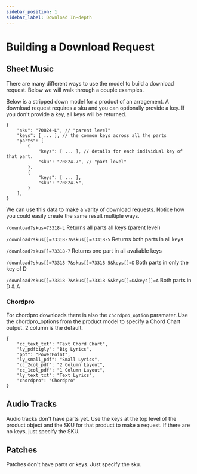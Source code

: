 ```yaml
---
sidebar_position: 1
sidebar_label: Download In-depth
---
```


# Building a Download Request

## Sheet Music

There are many different ways to use the model to build a download request. Below we will walk through a couple examples.

Below is a stripped down model for a product of an arragement. A download request requires a sku and you can optionally provide a key. If you don't provide a key, all keys will be returned.


```
{
    "sku": "70824-L", // "parent level"
    "keys": [ ... ], // the common keys across all the parts
    "parts": [
        {
            "keys": [ ... ], // details for each individual key of that part. 
            "sku": "70824-7", // "part level"
        },
        {
            "keys": [ ... ],
            "sku": "70824-5",
        }
    ],
}
```

We can use this data to make a varity of download requests. Notice how you could easily create the same result multiple ways.

`/download?skus=73318-L` Returns all parts all keys (parent level)

`/download?skus[]=73318-7&skus[]=73318-5` Returns both parts in all keys

`/download?skus[]=73318-7` Returns one part in all avaliable keys

`/download?skus[]=73318-7&skus[]=73318-5&keys[]=D` Both parts in only the key of D

`/download?skus[]=73318-7&skus[]=73318-5&keys[]=D&keys[]=A` Both parts in D & A


### Chordpro

For chordpro downloads there is also the `chordpro_option` paramater. Use the chordpro_options from the product model to specify a Chord Chart output. 2 column is the default.
```
{
    "cc_text_txt": "Text Chord Chart",
    "ly_pdfbigly": "Big Lyrics",
    "ppt": "PowerPoint",
    "ly_small_pdf": "Small Lyrics",
    "cc_2col_pdf": "2 Column Layout",
    "cc_1col_pdf": "1 Column Layout",
    "ly_text_txt": "Text Lyrics",
    "chordpro": "Chordpro"
}
```

## Audio Tracks

Audio tracks don't have parts yet. Use the keys at the top level of the product object and the SKU for that product to make a request. If there are no keys, just specify the SKU.

## Patches

Patches don't have parts or keys. Just specify the sku.